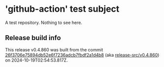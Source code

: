 # 'github-action' test subject

A test repository. Nothing to see here.


## Release build info

This release v0.4.860 was built from the commit [26f3706e75894db52e6f7236adcb7fbdf2a1d4b8](https://github.com/kattecon/gh-release-test-ga/tree/26f3706e75894db52e6f7236adcb7fbdf2a1d4b8) (aka [release-src/v0.4.860](https://github.com/kattecon/gh-release-test-ga/tree/release-src/v0.4.860)) on 2024-10-19T02:54:53.817Z.
        